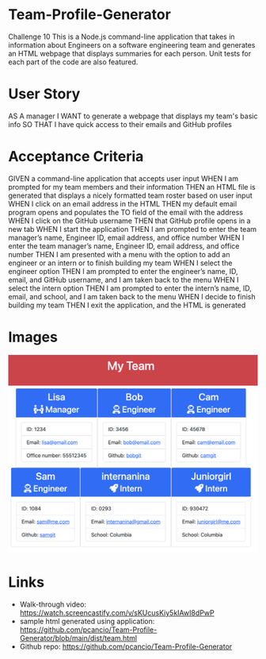 # Team-Profile-Generator
Challenge 10
This is a Node.js command-line application that takes in information about Engineers on a software engineering team and generates an HTML webpage that displays summaries for each person. Unit tests for each part of the code are also featured.

# User Story
AS A manager
I WANT to generate a webpage that displays my team's basic info
SO THAT I have quick access to their emails and GitHub profiles

# Acceptance Criteria
GIVEN a command-line application that accepts user input
WHEN I am prompted for my team members and their information
THEN an HTML file is generated that displays a nicely formatted team roster based on user input
WHEN I click on an email address in the HTML
THEN my default email program opens and populates the TO field of the email with the address
WHEN I click on the GitHub username
THEN that GitHub profile opens in a new tab
WHEN I start the application
THEN I am prompted to enter the team manager’s name, Engineer ID, email address, and office number
WHEN I enter the team manager’s name, Engineer ID, email address, and office number
THEN I am presented with a menu with the option to add an engineer or an intern or to finish building my team
WHEN I select the engineer option
THEN I am prompted to enter the engineer’s name, ID, email, and GitHub username, and I am taken back to the menu
WHEN I select the intern option
THEN I am prompted to enter the intern’s name, ID, email, and school, and I am taken back to the menu
WHEN I decide to finish building my team
THEN I exit the application, and the HTML is generated

# Images 
<img src="https://github.com/pcancio/Team-Profile-Generator/blob/main/imagesforreadme/MyTeam.png">

# Links

- Walk-through video: https://watch.screencastify.com/v/sKUcusKiy5kIAwI8dPwP
- sample html generated using application: https://github.com/pcancio/Team-Profile-Generator/blob/main/dist/team.html
- Github repo: https://github.com/pcancio/Team-Profile-Generator



